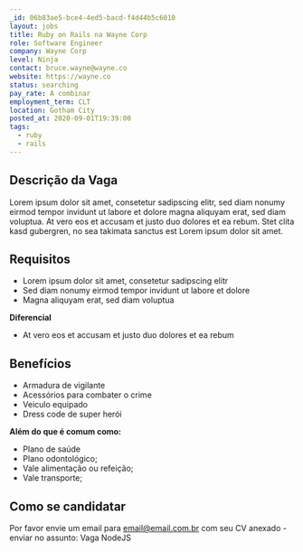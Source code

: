 ```yaml
---
_id: 06b83ae5-bce4-4ed5-bacd-f4d44b5c6010
layout: jobs
title: Ruby on Rails na Wayne Corp
role: Software Engineer
company: Wayne Corp
level: Ninja
contact: bruce.wayne@wayne.co
website: https://wayne.co
status: searching
pay_rate: A combinar
employment_term: CLT
location: Gotham City
posted_at: 2020-09-01T19:39:00
tags:
  - ruby
  - rails
---
```


## Descrição da Vaga


Lorem ipsum dolor sit amet, consetetur sadipscing elitr, sed diam nonumy eirmod tempor invidunt ut labore et dolore magna aliquyam erat, sed diam voluptua. At vero eos et accusam et justo duo dolores et ea rebum. Stet clita kasd gubergren, no sea takimata sanctus est Lorem ipsum dolor sit amet.


## Requisitos


* Lorem ipsum dolor sit amet, consetetur sadipscing elitr
* Sed diam nonumy eirmod tempor invidunt ut labore et dolore
* Magna aliquyam erat, sed diam voluptua

**Diferencial**

* At vero eos et accusam et justo duo dolores et ea rebum


## Benefícios

* Armadura de vigilante
* Acessórios para combater o crime
* Veiculo equipado
* Dress code de super herói

**Além do que é comum como:**

* Plano de saúde
* Plano odontológico;
* Vale alimentação ou refeição;
* Vale transporte;


## Como se candidatar

Por favor envie um email para email@email.com.br com seu CV anexado - enviar no assunto: Vaga NodeJS
